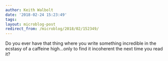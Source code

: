 ```yaml
---
author: Keith Walbolt
date: '2018-02-24 15:23:49'
tags:
layout: microblog-post
redirect_from: /microblog/2018/02/152349/
---
```


Do you ever have that thing where you write something incredible in the ecstasy of a caffeine high...only to find it incoherent the next time you read it?
